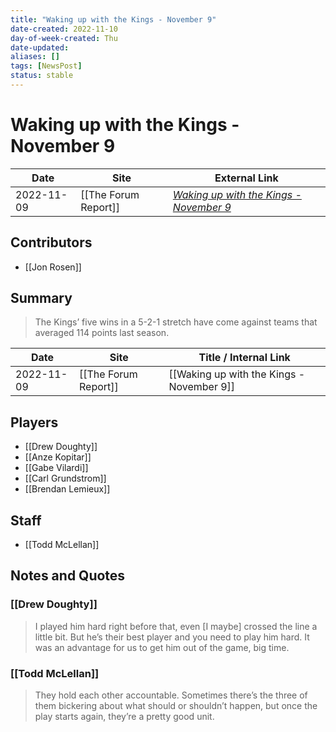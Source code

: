 ```yaml
---
title: "Waking up with the Kings - November 9"
date-created: 2022-11-10
day-of-week-created: Thu
date-updated: 
aliases: []
tags: [NewsPost]
status: stable
---
```


# Waking up with the Kings - November 9

| Date       | Site                 | External Link                                                                                              |
| ---------- | -------------------- | ---------------------------------------------------------------------------------------------------------- |
| 2022-11-09 | [[The Forum Report]] | [*Waking up with the Kings - November 9*](https://theforumreport.com/waking-up-with-the-kings-november-9/) |

## Contributors
- [[Jon Rosen]]

## Summary
> The Kings’ five wins in a 5-2-1 stretch have come against teams that averaged 114 points last season.

| Date | Site | Title / Internal Link | 
| ---- | ---- | --------------------- |
| 2022-11-09 | [[The Forum Report]]    | [[Waking up with the Kings - November 9]]                                                                      |

## Players
- [[Drew Doughty]]
- [[Anze Kopitar]]
- [[Gabe Vilardi]]
- [[Carl Grundstrom]]
- [[Brendan Lemieux]]

## Staff
- [[Todd McLellan]]

## Notes and Quotes
### [[Drew Doughty]]
> I played him hard right before that, even \[I maybe] crossed the line a little bit. But he’s their best player and you need to play him hard. It was an advantage for us to get him out of the game, big time.

### [[Todd McLellan]]
> They hold each other accountable. Sometimes there’s the three of them bickering about what should or shouldn’t happen, but once the play starts again, they’re a pretty good unit.